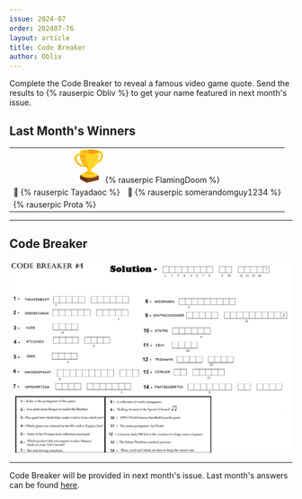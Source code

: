 ```yaml
---
issue: 2024-07
order: 202407-76
layout: article
title: Code Breaker
author: Obliv
---
```


Complete the Code Breaker to reveal a famous video game quote. Send the results to {% rauserpic Obliv %} to get your name featured in next month's issue.

## Last Month's Winners

<table><tbody>
  <tr>
    <td colspan="4" style="text-align: center; vertical-align: middle;"><div class="bingo-winner-small"><img src="../../img/trophy_small.png"/> {% rauserpic FlamingDoom %}</div></td>
  </tr>
  <tr>
    <td colspan="2" style="text-align: center; vertical-align: middle;">🥈 {% rauserpic Tayadaoc %}</td>
    <td colspan="2" style="text-align: center; vertical-align: middle;">🥉 {% rauserpic somerandomguy1234 %}</td>
  </tr>
  <tr>
    <td colspan=4>{% rauserpic Prota %}</td>
  </tr>
</tbody></table>

---

## Code Breaker

<p align="center">
  <img src="img/Fun/CodeBreaker.png" />
</p>

---

Code Breaker will be provided in next month's issue. Last month's answers can be found [here](img/Fun/CodeBreakerAnswers.png).